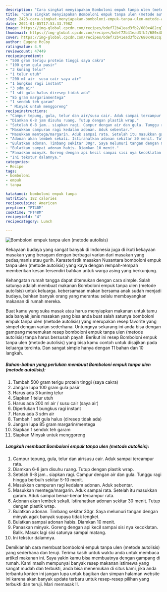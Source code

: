 ```yaml
---
description: "Cara singkat menyiapakan Bomboloni empuk tanpa ulen (metode autolisis) Homemade"
title: "Cara singkat menyiapakan Bomboloni empuk tanpa ulen (metode autolisis) Homemade"
slug: 2423-cara-singkat-menyiapakan-bomboloni-empuk-tanpa-ulen-metode-autolisis-homemade
date: 2021-01-05T17:53:33.798Z
image: https://img-global.cpcdn.com/recipes/bdef72b41ead3fb2/680x482cq70/bomboloni-empuk-tanpa-ulen-metode-autolisis-foto-resep-utama.jpg
thumbnail: https://img-global.cpcdn.com/recipes/bdef72b41ead3fb2/680x482cq70/bomboloni-empuk-tanpa-ulen-metode-autolisis-foto-resep-utama.jpg
cover: https://img-global.cpcdn.com/recipes/bdef72b41ead3fb2/680x482cq70/bomboloni-empuk-tanpa-ulen-metode-autolisis-foto-resep-utama.jpg
author: Eugene McCoy
ratingvalue: 4.9
reviewcount: 47449
recipeingredient:
- "500 gram terigu protein tinggi saya cakra"
- "100 gram gula pasir"
- "3 kuning telur"
- "1 telur utuh"
- "200 ml air  susu cair saya air"
- "1 bungkus ragi instant"
- "3 sdm air"
- "1 sdt gula halus diresep tidak ada"
- "85 gram margarinmentega"
- "1 sendok teh garam"
- " Minyak untuk menggoreng"
recipeinstructions:
- "Campur tepung, gula, telur dan air/susu cair. Aduk sampai tercampur rata."
- "Diamkan 6-8 jam disuhu ruang. Tutup dengan plastik wrap."
- "Setelah 6-8 jam.. siapkan ragi. Campur dengan air dan gula. Tunggu ragi hingga berbuih sekitar 5-10 menit."
- "Masukkan campuran ragi kedalam adonan. Aduk sebentar."
- "Masukkan mentega/margarin. Aduk sampai rata. Setelah itu masukkan garam. Aduk sampai benar-benar tercampur rata."
- "Adonan akan lembek sekali. Istirahatkan adonan sekitar 30 menit. Tutup dengan plastik wrap."
- "Bulatkan adonan. Timbang sekitar 30gr. Saya melumuri tangan dengan minyak agak banyak supaya tidak lengket."
- "Bulatkan sampai adonan habis. Diamkan 10 menit."
- "Panaskan minyak. Goreng dengan api kecil sampai sisi nya kecoklatan. Balik. Masak lagi sisi satunya sampai matang."
- "Ini tekstur dalamnya."
categories:
- Recipe
tags:
- bomboloni
- empuk
- tanpa

katakunci: bomboloni empuk tanpa 
nutrition: 182 calories
recipecuisine: American
preptime: "PT40M"
cooktime: "PT48M"
recipeyield: "4"
recipecategory: Lunch

---
```



![Bomboloni empuk tanpa ulen (metode autolisis)](https://img-global.cpcdn.com/recipes/bdef72b41ead3fb2/680x482cq70/bomboloni-empuk-tanpa-ulen-metode-autolisis-foto-resep-utama.jpg)

Kekayaan budaya yang sangat banyak di Indonesia juga di ikuti kekayaan masakan yang beragam dengan berbagai varian dari masakan yang pedas,manis atau gurih. Karasteristik masakan Nusantara bomboloni empuk tanpa ulen (metode autolisis) yang kaya dengan rempah-rempah memberikan kesan tersendiri bahkan untuk warga asing yang berkunjung.




Kehangatan rumah tangga dapat ditemukan dengan cara simple. Salah satunya adalah membuat makanan Bomboloni empuk tanpa ulen (metode autolisis) untuk keluarga. kebersamaan makan bersama anak sudah menjadi budaya, bahkan banyak orang yang merantau selalu membayangkan makanan di rumah mereka.

Buat kamu yang suka masak atau harus menyiapkan makanan untuk tamu ada banyak jenis masakan yang bisa anda buat salah satunya bomboloni empuk tanpa ulen (metode autolisis) yang merupakan resep favorite yang simpel dengan varian sederhana. Untungnya sekarang ini anda bisa dengan gampang menemukan resep bomboloni empuk tanpa ulen (metode autolisis) tanpa harus bersusah payah.
Berikut ini resep Bomboloni empuk tanpa ulen (metode autolisis) yang bisa kamu contoh untuk disajikan pada keluarga tercinta. Dan sangat simple hanya dengan 11 bahan dan 10 langkah.


<!--inarticleads1-->

##### Bahan-bahan yang perlukan membuat Bomboloni empuk tanpa ulen (metode autolisis):

1. Tambah 500 gram terigu protein tinggi (saya cakra)
1. Jangan lupa 100 gram gula pasir
1. Harus ada 3 kuning telur
1. Siapkan 1 telur utuh
1. Harus ada 200 ml air / susu cair (saya air)
1. Diperlukan 1 bungkus ragi instant
1. Harus ada 3 sdm air
1. Tambah 1 sdt gula halus (diresep tidak ada)
1. Jangan lupa 85 gram margarin/mentega
1. Siapkan 1 sendok teh garam
1. Siapkan  Minyak untuk menggoreng




<!--inarticleads2-->

##### Langkah membuat  Bomboloni empuk tanpa ulen (metode autolisis):

1. Campur tepung, gula, telur dan air/susu cair. Aduk sampai tercampur rata.
1. Diamkan 6-8 jam disuhu ruang. Tutup dengan plastik wrap.
1. Setelah 6-8 jam.. siapkan ragi. Campur dengan air dan gula. Tunggu ragi hingga berbuih sekitar 5-10 menit.
1. Masukkan campuran ragi kedalam adonan. Aduk sebentar.
1. Masukkan mentega/margarin. Aduk sampai rata. Setelah itu masukkan garam. Aduk sampai benar-benar tercampur rata.
1. Adonan akan lembek sekali. Istirahatkan adonan sekitar 30 menit. Tutup dengan plastik wrap.
1. Bulatkan adonan. Timbang sekitar 30gr. Saya melumuri tangan dengan minyak agak banyak supaya tidak lengket.
1. Bulatkan sampai adonan habis. Diamkan 10 menit.
1. Panaskan minyak. Goreng dengan api kecil sampai sisi nya kecoklatan. Balik. Masak lagi sisi satunya sampai matang.
1. Ini tekstur dalamnya.




Demikianlah cara membuat bomboloni empuk tanpa ulen (metode autolisis) yang sederhana dan teruji. Terima kasih untuk waktu anda untuk membaca artikel makanan ini. Saya yakin kamu bisa membuatnya dengan gampang di rumah. Kami masih mempunyai banyak resep makanan istimewa yang sangat mudah dan terbukti, anda bisa menemukan di situs kami, jika anda terbantu konten ini jangan lupa untuk bagikan dan simpan halaman website ini karena akan banyak update terbaru untuk resep-resep pilihan yang terbukti dan teruji. Mari memasak !!. 
